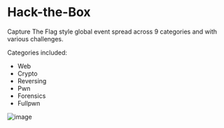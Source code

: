 # Hack-the-Box

Capture The Flag style global event spread across 9 categories and with various challenges.

Categories included:
- Web
- Crypto
- Reversing
- Pwn
- Forensics
- Fullpwn

![image](https://github.com/user-attachments/assets/f478801f-ae53-469e-bb92-66c950597deb)
